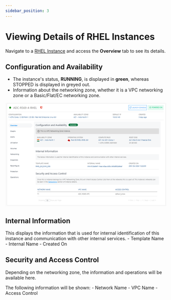 ```yaml
---
sidebar_position: 3
---
```

# Viewing Details of RHEL Instances

Navigate to a [RHEL Instance](AboutRHELInstances.md) and access the **Overview** tab to see its details.
## Configuration and Availability
- The instance's status, **RUNNING**, is displayed in <span class="green">**green**</span>, whereas STOPPED is displayed in greyed out.
- Information about the networking zone, whether it is a VPC networking zone or a Basic/Flat/EC networking zone.

![Viewing Details of Linux Instances](img/RHEL5.png)

## Internal Information
This displays the information that is used for internal identification of this instance and communication with other internal services.
    - Template Name
    -  Internal Name
    -  Created On
## Security and Access Control
Depending on the networking zone, the information and operations will be available here.

The following information will be shown:
	- Network Name
	- VPC Name
	- Access Control
